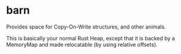 # barn
Provides space for Copy-On-Write structures, and other animals.

This is basically your normal Rust Heap, except that it is backed by a MemoryMap and made relocatable (by using relative offsets).
